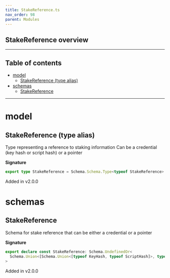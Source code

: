 ```yaml
---
title: StakeReference.ts
nav_order: 98
parent: Modules
---
```


## StakeReference overview

---

<h2 class="text-delta">Table of contents</h2>

- [model](#model)
  - [StakeReference (type alias)](#stakereference-type-alias)
- [schemas](#schemas)
  - [StakeReference](#stakereference)

---

# model

## StakeReference (type alias)

Type representing a reference to staking information
Can be a credential (key hash or script hash) or a pointer

**Signature**

```ts
export type StakeReference = Schema.Schema.Type<typeof StakeReference>
```

Added in v2.0.0

# schemas

## StakeReference

Schema for stake reference that can be either a credential or a pointer

**Signature**

```ts
export declare const StakeReference: Schema.UndefinedOr<
  Schema.Union<[Schema.Union<[typeof KeyHash, typeof ScriptHash]>, typeof Pointer.Pointer]>
>
```

Added in v2.0.0
